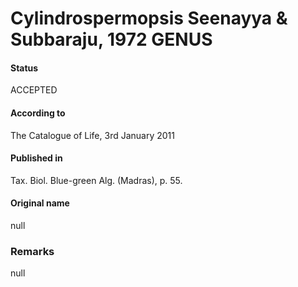 Cylindrospermopsis Seenayya & Subbaraju, 1972 GENUS
=======

#### Status
ACCEPTED

#### According to
The Catalogue of Life, 3rd January 2011

#### Published in
Tax. Biol. Blue-green Alg. (Madras), p. 55.

#### Original name
null

### Remarks
null
